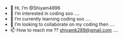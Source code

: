- 👋 Hi, I’m @Shiyam4896
- 👀 I’m interested in coding soo ....
- 🌱 I’m currently learning coding soo ....
- 💞️ I’m looking to collaborate on my coding then ....
- 📫 How to reach me ??  shiyamk289@gmail.com ....

<!---
Shiyam4896/Shiyam4896 is a ✨ special ✨ repository because its `README.md` (this file) appears on your GitHub profile.
You can click the Preview link to take a look at your changes.
--->
